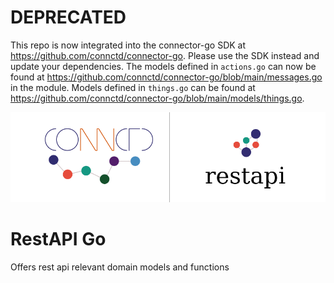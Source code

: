 # DEPRECATED

This repo is now integrated into the connector-go SDK at https://github.com/connctd/connector-go. Please use the SDK instead and update your dependencies.
The models defined in `actions.go` can now be found at https://github.com/connctd/connector-go/blob/main/messages.go in the module. Models defined in `things.go` can be found at https://github.com/connctd/connector-go/blob/main/models/things.go.

<p align="center">
  <a href="https://docs.connctd.io">
    <img alt="connctd docs" src="./.github/restapi-go-banner.png" />
  </a>
</p>

# RestAPI Go

Offers rest api relevant domain models and functions
